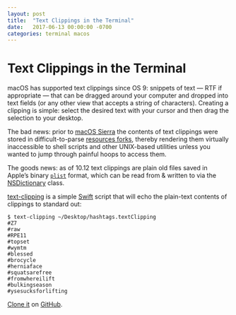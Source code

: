 ```yaml
---
layout: post
title:  "Text Clippings in the Terminal"
date:   2017-06-13 00:00:00 -0700
categories: terminal macos
---
```


# Text Clippings in the Terminal

macOS has supported text clippings since OS 9: snippets of text — RTF if appropriate — that can be dragged around your computer and dropped into text fields (or any other view that accepts a string of characters). Creating a clipping is simple: select the desired text with your cursor and then drag the selection to your desktop.

The bad news: prior to [macOS Sierra](https://www.apple.com/macos) the contents of text clippings were stored in difficult-to-parse [resources forks](https://en.wikipedia.org/wiki/Resource_fork), thereby rendering them virtually inaccessible to shell scripts and other UNIX-based utilities unless you wanted to jump through painful hoops to access them.

The goods news: as of 10.12 text clippings are plain old files saved in Apple’s binary [`plist`](https://developer.apple.com/legacy/library/documentation/Darwin/Reference/ManPages/man5/plist.5.html) format, which  can be read from & written to via the [NSDictionary](https://developer.apple.com/documentation/foundation/nsdictionary) class. 

[text-clipping](https://github.com/davidfmiller/bin/blob/master/text-clipping) is a simple [Swift](https://swift.org) script that will echo the plain-text contents of clippings to standard out:

```
$ text-clipping ~/Desktop/hashtags.textClipping
#Z7
#raw
#RPE11
#topset
#wymtm
#blessed
#brocycle
#herniaface
#squatsarefree
#fromwhereilift
#bulkingseason
#ysesucksforlifting
```

[Clone it](https://github.com/davidfmiller/bin/blob/master/text-clipping) on [GitHub](https://github.com/davidfmiller/bin/).